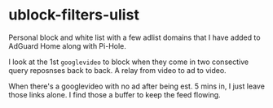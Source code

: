 # ublock-filters-ulist
Personal block and white list with a few adlist domains that I have added to AdGuard Home along with Pi-Hole.

I look at the 1st `googlevideo` to block when they come in two consective query reposnses back to back. A relay from video to ad to video.

When there's a googlevideo with no ad after being est. 5 mins in, I just leave those links alone. I find those a buffer to keep the feed flowing.
